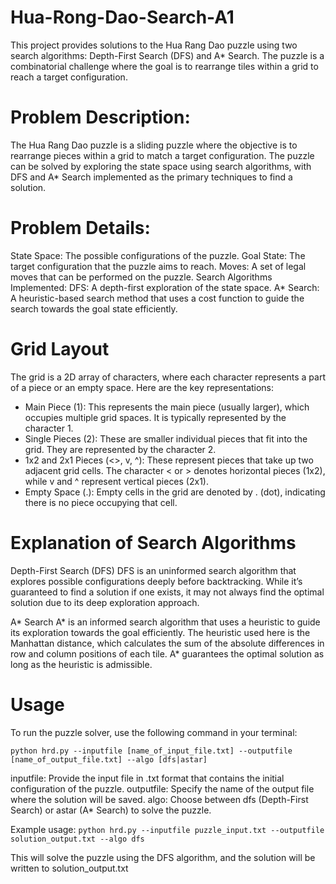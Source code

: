 # Hua-Rong-Dao-Search-A1
This project provides solutions to the Hua Rang Dao puzzle using two search algorithms: Depth-First Search (DFS) and A* Search. The puzzle is a combinatorial challenge where the goal is to rearrange tiles within a grid to reach a target configuration.

# Problem Description:

The Hua Rang Dao puzzle is a sliding puzzle where the objective is to rearrange pieces within a grid to match a target configuration. The puzzle can be solved by exploring the state space using search algorithms, with DFS and A* Search implemented as the primary techniques to find a solution.

# Problem Details:

State Space: The possible configurations of the puzzle.
Goal State: The target configuration that the puzzle aims to reach.
Moves: A set of legal moves that can be performed on the puzzle.
Search Algorithms Implemented:
DFS: A depth-first exploration of the state space.
A* Search: A heuristic-based search method that uses a cost function to guide the search towards the goal state efficiently.

# Grid Layout
The grid is a 2D array of characters, where each character represents a part of a piece or an empty space. Here are the key representations:

- Main Piece (1): This represents the main piece (usually larger), which occupies multiple grid spaces. It is typically represented by the character 1.
- Single Pieces (2): These are smaller individual pieces that fit into the grid. They are represented by the character 2.
- 1x2 and 2x1 Pieces (<>, v, ^): These represent pieces that take up two adjacent grid cells. The character < or > denotes horizontal pieces (1x2), while v and ^ represent vertical pieces (2x1).
- Empty Space (.): Empty cells in the grid are denoted by . (dot), indicating there is no piece occupying that cell.
  
# Explanation of Search Algorithms

Depth-First Search (DFS)
DFS is an uninformed search algorithm that explores possible configurations deeply before backtracking. While it’s guaranteed to find a solution if one exists, it may not always find the optimal solution due to its deep exploration approach.

A* Search
A* is an informed search algorithm that uses a heuristic to guide its exploration towards the goal efficiently. The heuristic used here is the Manhattan distance, which calculates the sum of the absolute differences in row and column positions of each tile. A* guarantees the optimal solution as long as the heuristic is admissible.


# Usage
To run the puzzle solver, use the following command in your terminal:

`python hrd.py --inputfile [name_of_input_file.txt] --outputfile [name_of_output_file.txt] --algo [dfs|astar]`

inputfile: Provide the input file in .txt format that contains the initial configuration of the puzzle.
outputfile: Specify the name of the output file where the solution will be saved.
algo: Choose between dfs (Depth-First Search) or astar (A* Search) to solve the puzzle.

Example usage:
`python hrd.py --inputfile puzzle_input.txt --outputfile solution_output.txt --algo dfs`

This will solve the puzzle using the DFS algorithm, and the solution will be written to solution_output.txt

